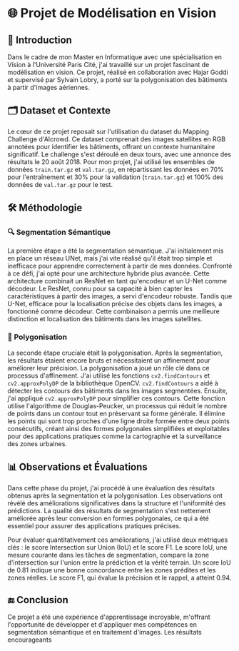 # 🌐 Projet de Modélisation en Vision

## 📌 Introduction

Dans le cadre de mon Master en Informatique avec une spécialisation en Vision à l'Université Paris Cité, j'ai travaillé sur un projet fascinant de modélisation en vision. Ce projet, réalisé en collaboration avec Hajar Goddi et supervisé par Sylvain Lobry, a porté sur la polygonisation des bâtiments à partir d'images aériennes.



## 🗂 Dataset et Contexte

Le cœur de ce projet reposait sur l'utilisation du dataset du Mapping Challenge d'AIcrowd. Ce dataset comprenait des images satellites en RGB annotées pour identifier les bâtiments, offrant un contexte humanitaire significatif. Le challenge s'est déroulé en deux tours, avec une annonce des résultats le 20 août 2018. Pour mon projet, j'ai utilisé les ensembles de données `train.tar.gz` et `val.tar.gz`, en répartissant les données en 70% pour l'entraînement et 30% pour la validation (`train.tar.gz`) et 100% des données de `val.tar.gz` pour le test.



## 🛠 Méthodologie

### 🔍 Segmentation Sémantique

La première étape a été la segmentation sémantique. J'ai initialement mis en place un réseau UNet, mais j'ai vite réalisé qu'il était trop simple et inefficace pour apprendre correctement à partir de mes données. Confronté à ce défi, j'ai opté pour une architecture hybride plus avancée. Cette architecture combinait un ResNet en tant qu'encodeur et un U-Net comme décodeur. Le ResNet, connu pour sa capacité à bien capter les caractéristiques à partir des images, a servi d'encodeur robuste. Tandis que U-Net, efficace pour la localisation précise des objets dans les images, a fonctionné comme décodeur. Cette combinaison a permis une meilleure distinction et localisation des bâtiments dans les images satellites.



### 📐 Polygonisation

La seconde étape cruciale était la polygonisation. Après la segmentation, les résultats étaient encore bruts et nécessitaient un affinement pour améliorer leur précision. La polygonisation a joué un rôle clé dans ce processus d'affinement. J'ai utilisé les fonctions `cv2.findContours` et `cv2.approxPolyDP` de la bibliothèque OpenCV. `cv2.findContours` a aidé à détecter les contours des bâtiments dans les images segmentées. Ensuite, j'ai appliqué `cv2.approxPolyDP` pour simplifier ces contours. Cette fonction utilise l'algorithme de Douglas-Peucker, un processus qui réduit le nombre de points dans un contour tout en préservant sa forme générale. Il élimine les points qui sont trop proches d'une ligne droite formée entre deux points consécutifs, créant ainsi des formes polygonales simplifiées et exploitables pour des applications pratiques comme la cartographie et la surveillance des zones urbaines.



## 📊 Observations et Évaluations

Dans cette phase du projet, j'ai procédé à une évaluation des résultats obtenus après la segmentation et la polygonisation. Les observations ont révélé des améliorations significatives dans la structure et l'uniformité des prédictions. La qualité des résultats de segmentation s'est nettement améliorée après leur conversion en formes polygonales, ce qui a été essentiel pour assurer des applications pratiques précises.

Pour évaluer quantitativement ces améliorations, j'ai utilisé deux métriques clés : le score Intersection sur Union (IoU) et le score F1. Le score IoU, une mesure courante dans les tâches de segmentation, compare la zone d'intersection sur l'union entre la prédiction et la vérité terrain. Un score IoU de 0.81 indique une bonne concordance entre les zones prédites et les zones réelles. Le score F1, qui évalue la précision et le rappel, a atteint 0.94.



## 🔚 Conclusion

Ce projet a été une expérience d'apprentissage incroyable, m'offrant l'opportunité de développer et d'appliquer mes compétences en segmentation sémantique et en traitement d'images. Les résultats encourageants

